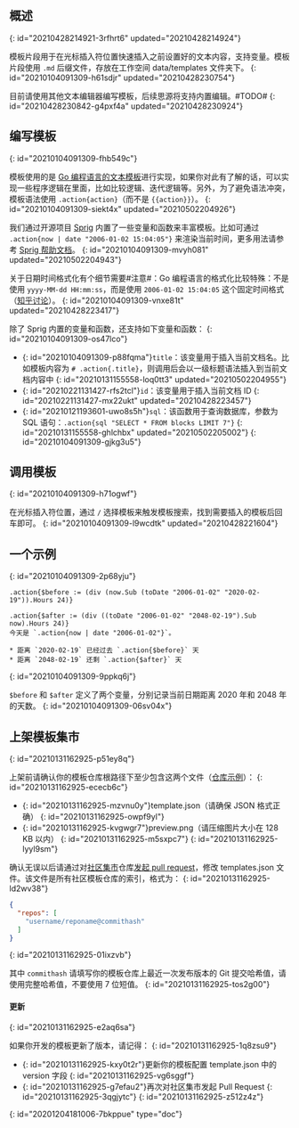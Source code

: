 ## 概述
{: id="20210428214921-3rfhrt6" updated="20210428214924"}

模板片段用于在光标插入符位置快速插入之前设置好的文本内容，支持变量。模板片段使用 `.md` 后缀文件，存放在工作空间 data/templates 文件夹下。
{: id="20210104091309-h61sdjr" updated="20210428230754"}

目前请使用其他文本编辑器编写模板，后续思源将支持内置编辑。#TODO#
{: id="20210428230842-g4pxf4a" updated="20210428230924"}

## 编写模板
{: id="20210104091309-fhb549c"}

模板使用的是 [Go 编程语言的文本模板](https://golang.org/pkg/text/template/)进行实现，如果你对此有了解的话，可以实现一些程序逻辑在里面，比如比较逻辑、迭代逻辑等。另外，为了避免语法冲突，模板语法使用 `.action{action}`（而不是 `{{action}}`）。
{: id="20210104091309-siekt4x" updated="20210502204926"}

我们通过开源项目 [Sprig](https://github.com/Masterminds/sprig) 内置了一些变量和函数来丰富模板。比如可通过 `.action{now | date "2006-01-02 15:04:05​"}` 来渲染当前时间，更多用法请参考 [Sprig 帮助文档](http://masterminds.github.io/sprig/)。
{: id="20210104091309-mvyh081" updated="20210502204943"}

关于日期时间格式化有个细节需要#注意#：Go 编程语言的格式化比较特殊：不是使用 `yyyy-MM-dd HH:mm:ss`，而是使用 `2006-01-02 15:04:05` 这个固定时间格式（[知乎讨论](https://www.zhihu.com/question/366830553)）。
{: id="20210104091309-vnxe81t" updated="20210428223417"}

除了 Sprig 内置的变量和函数，还支持如下变量和函数：
{: id="20210104091309-os47lco"}

* {: id="20210104091309-p88fqma"}`title`：该变量用于插入当前文档名。比如模板内容为 `# .action{.title}`，则调用后会以一级标题语法插入到当前文档内容中
  {: id="20210131155558-loq0tt3" updated="20210502204955"}
* {: id="20210221131427-rfs2tcl"}`id`：该变量用于插入当前文档 ID
  {: id="20210221131427-mx22ukt" updated="20210428223457"}
* {: id="20210121193601-uwo8s5h"}`sql`：该函数用于查询数据库，参数为 SQL 语句：`.action{sql "SELECT * FROM blocks LIMIT 7"}`
  {: id="20210131155558-ghlchbx" updated="20210502205002"}
{: id="20210104091309-gjkg3u5"}

## 调用模板
{: id="20210104091309-h71ogwf"}

在光标插入符位置，通过 `/` 选择模板来触发模板搜索，找到需要插入的模板后回车即可。
{: id="20210104091309-l9wcdtk" updated="20210428221604"}

## 一个示例
{: id="20210104091309-2p68yju"}

```plaintext
.action{$before := (div (now.Sub (toDate "2006-01-02" "2020-02-19")).Hours 24)}

.action{$after := (div ((toDate "2006-01-02" "2048-02-19").Sub now).Hours 24)}
今天是 `.action{now | date "2006-01-02"}`。

* 距离 `2020-02-19` 已经过去 `.action{$before}` 天
* 距离 `2048-02-19` 还剩 `.action{$after}` 天
```
{: id="20210104091309-9ppkq6j"}

`$before` 和 `$after` 定义了两个变量，分别记录当前日期距离 2020 年和 2048 年的天数。
{: id="20210104091309-06sv04x"}

## 上架模板集市
{: id="20210131162925-p51ey8q"}

上架前请确认你的模板仓库根路径下至少包含这两个文件（[仓库示例](https://github.com/88250/November-Rain)）：
{: id="20210131162925-ececb6c"}

* {: id="20210131162925-mzvnu0y"}template.json（请确保 JSON 格式正确）
  {: id="20210131162925-owpf9yl"}
* {: id="20210131162925-kvgwgr7"}preview.png（请压缩图片大小在 128 KB 以内）
  {: id="20210131162925-m5sxpc7"}
{: id="20210131162925-lyyl9sm"}

确认无误以后请通过对[社区集市](https://github.com/siyuan-note/bazaar)仓库[发起 pull request](https://docs.github.com/cn/free-pro-team@latest/github/collaborating-with-issues-and-pull-requests/creating-a-pull-request)，修改 templates.json 文件。该文件是所有社区模板仓库的索引，格式为：
{: id="20210131162925-ld2wv38"}

```json
{
  "repos": [
    "username/reponame@commithash"
  ]
}
```
{: id="20210131162925-01ixzvb"}

其中 `commithash` 请填写你的模板仓库上最近一次发布版本的 Git 提交哈希值，请使用完整哈希值，不要使用 7 位短值。
{: id="20210131162925-tos2g00"}

#### 更新
{: id="20210131162925-e2aq6sa"}

如果你开发的模板更新了版本，请记得：
{: id="20210131162925-1q8zsu9"}

* {: id="20210131162925-kxy0t2r"}更新你的模板配置 template.json 中的 version 字段
  {: id="20210131162925-vg6sggf"}
* {: id="20210131162925-g7efau2"}再次对社区集市发起 Pull Request
  {: id="20210131162925-3qgjytc"}
{: id="20210131162925-z512z4z"}


{: id="20201204181006-7bkppue" type="doc"}
